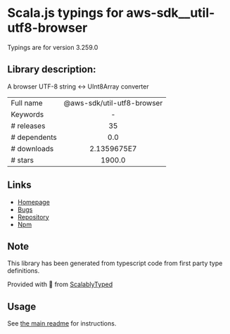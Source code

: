 
# Scala.js typings for aws-sdk__util-utf8-browser

Typings are for version 3.259.0

## Library description:
A browser UTF-8 string <-> UInt8Array converter

|                    |                 |
| ------------------ | :-------------: |
| Full name          | @aws-sdk/util-utf8-browser |
| Keywords           | - |
| # releases         | 35 |
| # dependents       | 0.0 |
| # downloads        | 2.1359675E7 |
| # stars            | 1900.0 |

## Links
- [Homepage](https://github.com/aws/aws-sdk-js-v3/tree/main/packages/util-utf8-browser)
- [Bugs](https://github.com/aws/aws-sdk-js-v3/issues)
- [Repository](https://github.com/aws/aws-sdk-js-v3)
- [Npm](https://www.npmjs.com/package/%40aws-sdk%2Futil-utf8-browser)
    


## Note
This library has been generated from typescript code from first party type definitions.

Provided with :purple_heart: from [ScalablyTyped](https://github.com/oyvindberg/ScalablyTyped)

## Usage
See [the main readme](../../readme.md) for instructions.


